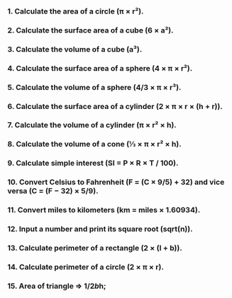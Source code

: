 ### 1. Calculate the area of a circle (π × r²).
### 2. Calculate the surface area of a cube (6 × a²).
### 3. Calculate the volume of a cube (a³).
### 4. Calculate the surface area of a sphere (4 × π × r²).
### 5. Calculate the volume of a sphere (4/3 × π × r³).
### 6. Calculate the surface area of a cylinder (2 × π × r × (h + r)).
### 7. Calculate the volume of a cylinder (π × r² × h).
### 8. Calculate the volume of a cone (⅓ × π × r² × h).
### 9. Calculate simple interest (SI = P × R × T / 100).
### 10. Convert Celsius to Fahrenheit (F = (C × 9/5) + 32) and vice versa (C = (F − 32) × 5/9).
### 11. Convert miles to kilometers (km = miles × 1.60934).
### 12. Input a number and print its square root (sqrt(n)).
### 13. Calculate perimeter of a rectangle (2 × (l + b)).
### 14. Calculate perimeter of a circle (2 × π × r).
### 15. Area of triangle => 1/2*b*h;